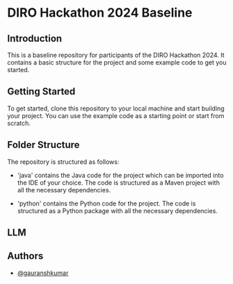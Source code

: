 # DIRO Hackathon 2024 Baseline

## Introduction
This is a baseline repository for participants of the DIRO Hackathon 2024. It contains a basic structure for the project and some example code to get you started.

## Getting Started
To get started, clone this repository to your local machine and start building your project. You can use the example code as a starting point or start from scratch.

## Folder Structure
The repository is structured as follows:
- 'java' contains the Java code for the project which can be imported into the IDE of your choice. The code is structured as a Maven project with all the necessary dependencies.

- 'python' contains the Python code for the project. The code is structured as a Python package with all the necessary dependencies.

## LLM 
<!-- TODO: Write on how to setup LLM if required -->

## Authors
- [@gauranshkumar](https://github.com/gauranshkumar)